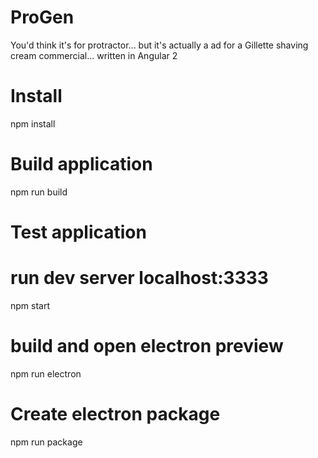 # ProGen
You'd think it's for protractor... but it's actually a ad for a Gillette shaving cream commercial... written in Angular 2 

# Install
npm install

# Build application
npm run build

# Test application

# run dev server localhost:3333
npm start

# build and open electron preview
npm run electron

# Create electron package
npm run package
